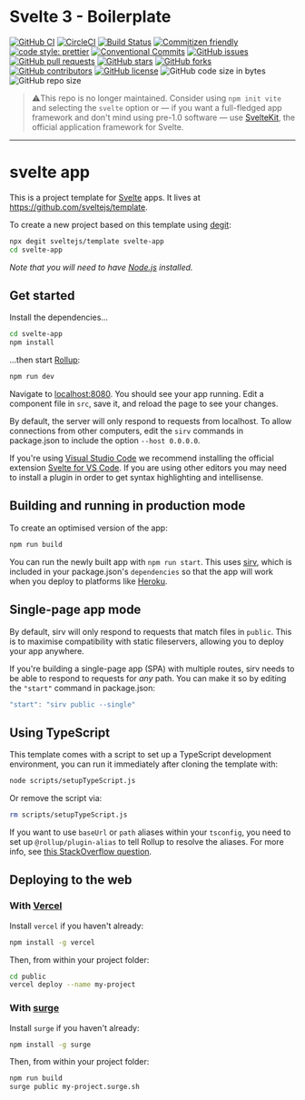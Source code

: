 # Svelte 3 - Boilerplate

[![GitHub CI](https://github.com/smarlhens/svelte3-boilerplate/workflows/CI/badge.svg)](https://github.com/smarlhens/svelte3-boilerplate/actions?query=workflow%3ACI)
[![CircleCI](https://circleci.com/gh/smarlhens/svelte3-boilerplate.svg?style=svg)](https://circleci.com/gh/smarlhens/svelte3-boilerplate)
[![Build Status](https://travis-ci.com/smarlhens/svelte3-boilerplate.svg?branch=master)](https://travis-ci.com/smarlhens/svelte3-boilerplate)
[![Commitizen friendly](https://img.shields.io/badge/commitizen-friendly-brightgreen.svg)](http://commitizen.github.io/cz-cli/)
[![code style: prettier](https://img.shields.io/badge/code_style-prettier-ff69b4.svg)](https://github.com/prettier/prettier)
[![Conventional Commits](https://img.shields.io/badge/Conventional%20Commits-1.0.0-yellow.svg)](https://conventionalcommits.org)
[![GitHub issues](https://img.shields.io/github/issues/smarlhens/svelte3-boilerplate)](https://github.com/smarlhens/svelte3-boilerplate/issues)
[![GitHub pull requests](https://img.shields.io/github/issues-pr/smarlhens/svelte3-boilerplate)](https://github.com/smarlhens/svelte3-boilerplate/pulls)
[![GitHub stars](https://img.shields.io/github/stars/smarlhens/svelte3-boilerplate)](https://github.com/smarlhens/svelte3-boilerplate/stargazers)
[![GitHub forks](https://img.shields.io/github/forks/smarlhens/svelte3-boilerplate)](https://github.com/smarlhens/svelte3-boilerplate/network)
[![GitHub contributors](https://img.shields.io/github/contributors/smarlhens/svelte3-boilerplate)](https://github.com/smarlhens/svelte3-boilerplate/graphs/contributors)
[![GitHub license](https://img.shields.io/github/license/smarlhens/svelte3-boilerplate)](https://github.com/smarlhens/svelte3-boilerplate)
![GitHub code size in bytes](https://img.shields.io/github/languages/code-size/smarlhens/svelte3-boilerplate)
![GitHub repo size](https://img.shields.io/github/repo-size/smarlhens/svelte3-boilerplate)

> ⚠️This repo is no longer maintained. Consider using `npm init vite` and selecting the `svelte` option or — if you want a full-fledged app framework and don't mind using pre-1.0 software — use [SvelteKit](https://kit.svelte.dev), the official application framework for Svelte.

---

# svelte app

This is a project template for [Svelte](https://svelte.dev) apps. It lives at https://github.com/sveltejs/template.

To create a new project based on this template using [degit](https://github.com/Rich-Harris/degit):

```bash
npx degit sveltejs/template svelte-app
cd svelte-app
```

_Note that you will need to have [Node.js](https://nodejs.org) installed._

## Get started

Install the dependencies...

```bash
cd svelte-app
npm install
```

...then start [Rollup](https://rollupjs.org):

```bash
npm run dev
```

Navigate to [localhost:8080](http://localhost:8080). You should see your app running. Edit a component file in `src`, save it, and reload the page to see your changes.

By default, the server will only respond to requests from localhost. To allow connections from other computers, edit the `sirv` commands in package.json to include the option `--host 0.0.0.0`.

If you're using [Visual Studio Code](https://code.visualstudio.com/) we recommend installing the official extension [Svelte for VS Code](https://marketplace.visualstudio.com/items?itemName=svelte.svelte-vscode). If you are using other editors you may need to install a plugin in order to get syntax highlighting and intellisense.

## Building and running in production mode

To create an optimised version of the app:

```bash
npm run build
```

You can run the newly built app with `npm run start`. This uses [sirv](https://github.com/lukeed/sirv), which is included in your package.json's `dependencies` so that the app will work when you deploy to platforms like [Heroku](https://heroku.com).

## Single-page app mode

By default, sirv will only respond to requests that match files in `public`. This is to maximise compatibility with static fileservers, allowing you to deploy your app anywhere.

If you're building a single-page app (SPA) with multiple routes, sirv needs to be able to respond to requests for _any_ path. You can make it so by editing the `"start"` command in package.json:

```js
"start": "sirv public --single"
```

## Using TypeScript

This template comes with a script to set up a TypeScript development environment, you can run it immediately after cloning the template with:

```bash
node scripts/setupTypeScript.js
```

Or remove the script via:

```bash
rm scripts/setupTypeScript.js
```

If you want to use `baseUrl` or `path` aliases within your `tsconfig`, you need to set up `@rollup/plugin-alias` to tell Rollup to resolve the aliases. For more info, see [this StackOverflow question](https://stackoverflow.com/questions/63427935/setup-tsconfig-path-in-svelte).

## Deploying to the web

### With [Vercel](https://vercel.com)

Install `vercel` if you haven't already:

```bash
npm install -g vercel
```

Then, from within your project folder:

```bash
cd public
vercel deploy --name my-project
```

### With [surge](https://surge.sh/)

Install `surge` if you haven't already:

```bash
npm install -g surge
```

Then, from within your project folder:

```bash
npm run build
surge public my-project.surge.sh
```
